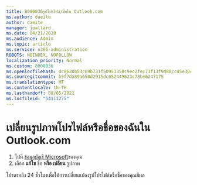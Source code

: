 ```yaml
---
title: 8000036รูปโปรไฟล์/ชื่อใน Outlook.com
ms.author: daeite
author: daeite
manager: joallard
ms.date: 04/21/2020
ms.audience: Admin
ms.topic: article
ms.service: o365-administration
ROBOTS: NOINDEX, NOFOLLOW
localization_priority: Normal
ms.custom: 8000036
ms.openlocfilehash: dc8630b53c69b731f50951358c9ec2fec71f13f9d80cc45e30c5741c2a10de56
ms.sourcegitcommit: b5f7da89a650d2915dc652449623c78be6247175
ms.translationtype: MT
ms.contentlocale: th-TH
ms.lasthandoff: 08/05/2021
ms.locfileid: "54111275"
---
```

# <a name="change-my-profile-picture-or-name-in-outlookcom"></a>เปลี่ยนรูปภาพโปรไฟล์หรือชื่อของฉันใน Outlook.com

1. ไปที่ [ข้อมูลบัญชี Microsoft](https://go.microsoft.com/fwlink/p/?linkid=860841)ของคุณ
1. เลือก **แก้ไข** ชื่อ **หรือ เปลี่ยน** รูปภาพ

โปรดรอถึง 24 ชั่วโมงเพื่อให้การเปลี่ยนแปลงรูปโปรไฟล์หรือชื่อของคุณมีผล